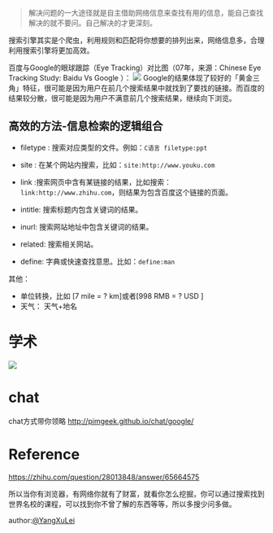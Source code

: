 
>解决问题的一大途径就是自主借助网络信息来查找有用的信息，能自己查找解决的就不要问。自己解决的才更深刻。

搜索引擎其实是个爬虫，利用规则和匹配将你想要的排列出来，网络信息多，合理利用搜索引擎将更加高效。

百度与Google的眼球跟踪（Eye Tracking）对比图（07年，来源：Chinese Eye Tracking Study: Baidu Vs Google ）：
![](https://pic3.zhimg.com/50/da35933d668ad511cafc77a3e3b4cbc2_hd.jpg)
Google的结果体现了较好的「黄金三角」特征，很可能是因为用户在前几个搜索结果中就找到了要找的链接。而百度的结果较分散，很可能是因为用户不满意前几个搜索结果，继续向下浏览。

## 高效的方法-信息检索的逻辑组合 
- filetype : 搜索对应类型的文件。例如：` C语言 filetype:ppt `

- site : 在某个网站内搜索，比如：`site:http://www.youku.com `
- link :搜索网页中含有某链接的结果，比如搜索：`link:http://www.zhihu.com`，则结果为包含百度这个链接的页面。
- intitle: 搜索标题内包含关键词的结果。
- inurl: 搜索网站地址中包含关键词的结果。
- related: 搜索相关网站。
- define: 字典或快速查找意思。比如：`define:man`

其他：

- 单位转换，比如 [7 mile = ? km]或者[998 RMB = ? USD ]
- 天气：  天气+地名


# 学术

![](https://pic1.zhimg.com/50/521dfe899ffb54b7a7b3bff076e442e8_hd.png)

# chat
chat方式带你领略
http://pimgeek.github.io/chat/google/
# Reference
https://zhihu.com/question/28013848/answer/65664575

所以当你有浏览器，有网络你就有了财富，就看你怎么挖掘，你可以通过搜索找到世界名校的课程，可以找到你不曾了解的东西等等，所以多搜少问多做。

author:[@YangXuLei](https://www.github.com/Yangxulei)